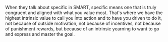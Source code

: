  When they talk about specific in SMART, specific means one that is truly congruent and aligned with what you value most. That's where we have the highest intrinsic value to call you into action and to have you driven to do it, not because of outside motivation, not because of incentives, not because of punishment rewards, but because of an intrinsic yearning to want to go and express and master the goal.